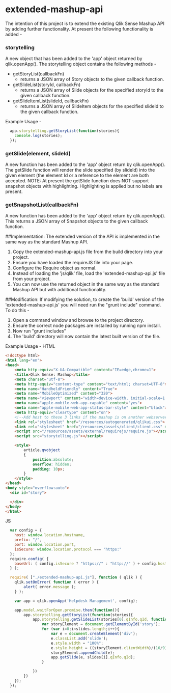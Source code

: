 # extended-mashup-api

The intention of this project is to extend the existing Qlik Sense Mashup API by adding further functionality.
At present the following functionality is added -

### storytelling
A new object that has been added to the 'app' object returned by qlik.openApp().
The storytelling object contains the following methods -
  - getStoryList(callbackFn)
    - returns a JSON array of Story objects to the given callback function.
  - getSlideList(storyId, callbackFn)
    - returns a JSON array of Slide objects for the specified storyId to the given callback function.
  - getSlideItemList(slideId, callbackFn)
    - returns a JSON array of SlideItem objects for the specified slideId to the given callback function.

Example Usage -
```javascript
  app.storytelling.getStoryList(function(stories){
    console.log(stories);
  });
```
### getSlide(element, slideId)
A new function has been added to the 'app' object return by qlik.openApp().
The getSlide function will render the slide specified (by slideId) into the given element (the element Id or a reference to the element are both accepted.
NOTE: At present the getSlide function does NOT support snapshot objects with highlighting. Highlighting is applied but no labels are present.

### getSnapshotList(callbackFn)
A new function has been added to the 'app' object return by qlik.openApp().
This returns a JSON array of Snapshot objects to the given callback function.

##Implementation:
The extended version of the API is implemented in the same way as the standard Mashup API.
1. Copy the extended-mashup-api.js file from the build directory into your project.
2. Ensure you have loaded the requireJS file into your page.
3. Configure the Require object as normal.
4. Instead of loading the 'js/qlik' file, load the 'extended-mashup-api.js' file from your project.
5. You can now use the returned object in the same way as the standard Mashup API but with additional functionality.

##Modification:
If modifying the solution, to create the 'build' version of the 'extended-mashup-api.js' you will need run the "grunt include" command. To do this - 
1. Open a command window and browse to the project directory. 
2. Ensure the correct node packages are installed by running npm install. 
3. Now run "grunt includes"
4. The 'build' directory will now contain the latest built version of the file.

Example Usage -
HTML
```html
<!doctype html>
<html lang="en">
<head>
    <meta http-equiv="X-UA-Compatible" content="IE=edge,chrome=1">
    <title>Qlik Sense: Mashup</title>
    <meta charset="utf-8">
    <meta http-equiv="content-type" content="text/html; charset=UTF-8">
    <meta name="HandheldFriendly" content="True">
    <meta name="MobileOptimized" content="320">
    <meta name="viewport" content="width=device-width, initial-scale=1.0, maximum-scale=1.0, minimum-scale=1.0, user-scalable=no">
    <meta name="apple-mobile-web-app-capable" content="yes">
    <meta name="apple-mobile-web-app-status-bar-style" content="black">
    <meta http-equiv="cleartype" content="on">
    <!--Add host to these 3 links if the mashup is on another webserver than qlik sense static content-->
    <link rel="stylesheet" href="/resources/autogenerated/qlikui.css">
    <link rel="stylesheet" href="/resources/assets/client/client.css" media="all">
    <script src="/resources/assets/external/requirejs/require.js"></script>
    <script src="storytelling.js"></script>

    <style>
        article.qvobject
        {
            position:absolute;
            overflow: hidden;
            padding: 10px;
        }
    </style>
</head>
<body style="overflow:auto">
  <div id="story">

  </div>
</body>
</html>
```
JS
```javascript
  var config = {
  	host: window.location.hostname,
  	prefix: "/",
  	port: window.location.port,
  	isSecure: window.location.protocol === "https:"
  };
  require.config( {
  	baseUrl: ( config.isSecure ? "https://" : "http://" ) + config.host + (config.port ? ":" + config.port: "") + config.prefix + "resources"
  } );

  require( ["./extended-mashup-api.js"], function ( qlik ) {
  	qlik.setOnError( function ( error ) {
  		alert( error.message );
  	} );

  	var app = qlik.openApp('Helpdesk Management', config);

  	app.model.waitForOpen.promise.then(function(){
  		app.storytelling.getStoryList(function(stories){
  			app.storytelling.getSlideList(stories[0].qInfo.qId, function(slides){
  				var storyElement = document.getElementById('story');
  				for (var i=0;i<slides.length;i++){
  					var e = document.createElement('div');
  					e.classList.add('slide');
  					e.style.width = "100%";
  					e.style.height = ((storyElement.clientWidth)/(16/9)) + "px";
  					storyElement.appendChild(e);
  					app.getSlide(e, slides[i].qInfo.qId);
  				}

  			})
  		})
  	});
  });
  ```
